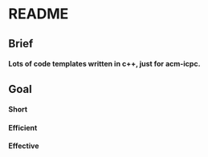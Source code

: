 # README



## Brief

#### Lots of code templates written in c++, just for acm-icpc. 





## Goal

#### Short

#### Efficient

#### Effective